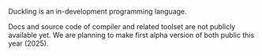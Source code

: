 Duckling is an in-development programming language.

Docs and source code of compiler and related toolset are not publicly available yet.
We are planning to make first alpha version of both public this year (2025).
